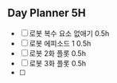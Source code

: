## Day Planner 5H
- [ ] 로봇 복수 요소 없애기 0.5h
- [ ] 로봇 에피소드 1 0.5h
- [ ] 로봇 2화 플롯 0.5h
- [ ] 로봇 3화 플롯 0.5h
- [ ] 